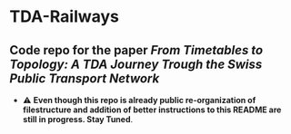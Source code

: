 # TDA-Railways
## Code repo for the paper *From Timetables to Topology: A TDA Journey Trough the Swiss Public Transport Network*

* :warning: **Even though this repo is already public re-organization of filestructure and addition of better instructions to this README are still in progress. Stay Tuned**.
